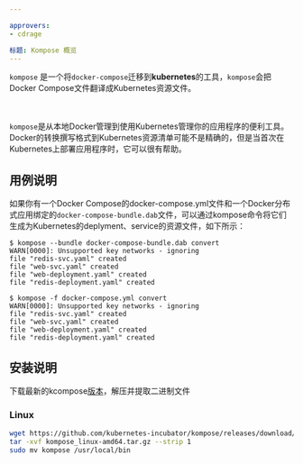 ```yaml
---

approvers:
- cdrage

标题: Kompose 概览
---
```


<!--`kompose` is a tool to help users who are familiar with `docker-compose` move to **Kubernetes**. `kompose` takes a Docker Compose file and translates it into Kubernetes resources.
-->
`kompose` 是一个将`docker-compose`迁移到**kubernetes**的工具，`kompose`会把Docker Compose文件翻译成Kubernetes资源文件。
<!--`kompose` is a convenience tool to go from local Docker development to managing your application with Kubernetes. Transformation of the Docker Compose format to Kubernetes resources manifest may not be exact, but it helps tremendously when first deploying an application on Kubernetes.
-->
<br /><br />
`kompose`是从本地Docker管理到使用Kubernetes管理你的应用程序的便利工具。 Docker的转换撰写格式到Kubernetes资源清单可能不是精确的，但是当首次在Kubernetes上部署应用程序时，它可以很有帮助。

## 用例说明
<!--
If you have a Docker Compose `docker-compose.yml` or a Docker Distributed Application Bundle `docker-compose-bundle.dab` file, you can convert it into Kubernetes deployments and services like this:
-->
如果你有一个Docker Compose的docker-compose.yml文件和一个Docker分布式应用绑定的`docker-compose-bundle.dab`文件，可以通过kompose命令将它们生成为Kubernetes的deplyment、service的资源文件，如下所示：

```console
$ kompose --bundle docker-compose-bundle.dab convert
WARN[0000]: Unsupported key networks - ignoring
file "redis-svc.yaml" created
file "web-svc.yaml" created
file "web-deployment.yaml" created
file "redis-deployment.yaml" created

$ kompose -f docker-compose.yml convert
WARN[0000]: Unsupported key networks - ignoring
file "redis-svc.yaml" created
file "web-svc.yaml" created
file "web-deployment.yaml" created
file "redis-deployment.yaml" created
```

## 安装说明

<!--Grab the latest [release](https://github.com/kubernetes-incubator/kompose/releases) for your OS, untar and extract the binary.
-->
下载最新的kcompose[版本](https://github.com/kubernetes-incubator/kompose/releases)，解压并提取二进制文件
### Linux

```sh
wget https://github.com/kubernetes-incubator/kompose/releases/download/v0.1.2/kompose_linux-amd64.tar.gz
tar -xvf kompose_linux-amd64.tar.gz --strip 1
sudo mv kompose /usr/local/bin
```
